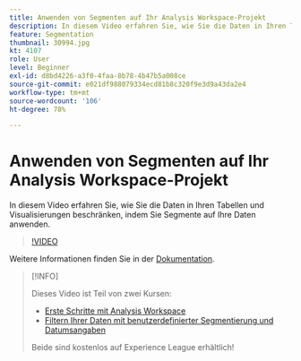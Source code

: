 ```yaml
---
title: Anwenden von Segmenten auf Ihr Analysis Workspace-Projekt
description: In diesem Video erfahren Sie, wie Sie die Daten in Ihren Tabellen und Visualisierungen beschränken, indem Sie Segmente auf Ihre Daten anwenden.
feature: Segmentation
thumbnail: 30994.jpg
kt: 4107
role: User
level: Beginner
exl-id: d8bd4226-a3f0-4faa-8b78-4b47b5a008ce
source-git-commit: e021df988079334ecd81b8c320f9e3d9a43da2e4
workflow-type: tm+mt
source-wordcount: '106'
ht-degree: 78%

---
```


# Anwenden von Segmenten auf Ihr Analysis Workspace-Projekt

In diesem Video erfahren Sie, wie Sie die Daten in Ihren Tabellen und Visualisierungen beschränken, indem Sie Segmente auf Ihre Daten anwenden.

>[!VIDEO](https://video.tv.adobe.com/v/30994/?quality=12)

Weitere Informationen finden Sie in der [Dokumentation](https://experienceleague.adobe.com/docs/analytics/components/segmentation/segmentation-workflow/t-seg-apply.html?lang=de).

>[!INFO]
>
> Dieses Video ist Teil von zwei Kursen:
> * [Erste Schritte mit Analysis Workspace](https://experienceleague.adobe.com/?recommended=Analytics-U-1-2020.1.workspace&amp;lang=de)
> * [Filtern Ihrer Daten mit benutzerdefinierter Segmentierung und Datumsangaben](https://experienceleague.adobe.com/?recommended=Analytics-U-1-2021.1.filterdata&amp;lang=de)
>
> Beide sind kostenlos auf Experience League erhältlich!

